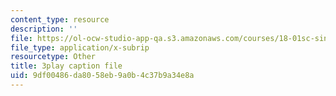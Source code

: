 ```yaml
---
content_type: resource
description: ''
file: https://ol-ocw-studio-app-qa.s3.amazonaws.com/courses/18-01sc-single-variable-calculus-fall-2010/9df00486da8058eb9a0b4c37b9a34e8a_aefQ2FYugAY.vtt
file_type: application/x-subrip
resourcetype: Other
title: 3play caption file
uid: 9df00486-da80-58eb-9a0b-4c37b9a34e8a
---
```

